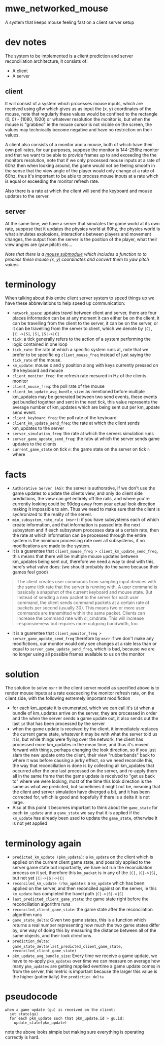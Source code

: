 # mwe_networked_mouse
A system that keeps mouse feeling fast on a client server setup 

# dev notes
The system to be implemented is a client prediction and server reconciliation architecture, it consists of: 
- A client
- A server

## client
It will consist of a system which processes mouse inputs, which are received using glfw which gives us as input the (x, y) coordinates of the mouse, note that regularly these values would be confined to the rectangle (0, 0) - (1080, 1920) or whatever resolution the monitor is, but when the mouse is "grabbed" ie the mouse cursor is not visible on the screen, the values may technically become negative and have no restriction on their values.

A client also consists of a monitor and a mouse, both of which have their own poll rates, for our purposes, suppose the monitor is 144-256hz monitor and that we want to be able to provide frames up to and exceeding the the monitors resolution, note that if we only processed mouse inputs at a rate of 60hz then when looking around, the game would not be feeling smooth in the sense that the view angle of the player would only change at a rate of 60hz, thus it's important to be able to process mouse inputs at a rate which is equal or exceeding the monitor refresh rate. 

Also there is a rate at which the client will send the keyboard and mouse updates to the server. 

## server
At the same time, we have a server that simulates the game world at its own rate, suppose that it updates the physics world at 60hz, the physics world is what simulates explosions, interactions between players and movement changes, the output from the server is the position of the player, what their view angles are (yaw pitch) etc... 

*Note that there is a [mouse submodule](https://github.com/cpp-toolbox/mouse) which includes a function to to process these mouse (x, y) coordinates and convert them to yaw pitch values.*

# terminology
When talking about this entire client server system to speed things up we have these abbreviations to help speed up communication:
- `network_space`: updates travel between client and server, there are four places information can be at any moment it can either be on the client, it can be travelling from the client to the server, it can be on the server, or it can be travelling from the server to client, which we denote by `|C|`, `|C|->|S|`, `|S|`, `|S|->|C|`
- `tick`: a tick generally refers to the action of a system performing the logic contained in one loop
- `tick_rate`: the rate at which a specific system runs at, note that we prefer to be specific eg `client_mouse_freq` instead of just saying the `tick_rate` of the mouse.
- `km_update`: mouse x and y position along with keys currently pressed on the keyboard and mouse
- `client_monitor_freq`: the refresh rate mesured in Hz of the clients monitor
- `client_mouse_freq`: the poll rate of the mouse
- `client_km_update_avg_bundle_size`: as mentioned before multiple km_updates may be generated between two send events, these events get bundled together and sent in the next tick, this value represents the average number of km_updates which are being sent out per km_update send event.
- `client_keyboard_freq`: the poll rate of the keyboard
- `client_km_update_send_freq`: the rate at which the client sends km_updates to the server
- `server_simulation_freq`: the rate at which the servers simulation runs
- `server_game_update_send_freq`: the ratw at which the server sends game updates to the clients
- `current_game_state` on tick `n`: the game state on the server on tick `n` where  

# facts
- `Authorative Server (AS)`: the server is authorative, if we don't use the game updates to update the clients view, and only do client side predictions, the view can get entirely off the rails, and where you're currently looking could be 90deg away from your actual look direction making it impossible to aim. Thus we need to make sure that the client is sychronized to the reality of the server.
- `min_subsystem_rate_rule (msrr)`: if you have subsystems each of which create information, and that information is passed into the next subsystem and if each subsystem processes data at a certain rate, then the rate at which information can be processed through the entire system is the minimum processing rate over all subsystems, if no modifications are made to the system.
- it is a guarentee that `client_mouse_freq > client_km_update_send_freq`, this means that there will be multiple mouse updates between km_updates being sent out, therefore we need a way to deal with this, here's what valve does: (we should probably do the same because their games feel good)
> The client creates user commands from sampling input devices with the same tick rate that the server is running with. A user command is basically a snapshot of the current keyboard and mouse state. But instead of sending a new packet to the server for each user command, the client sends command packets at a certain rate of packets per second (usually 30). This means two or more user commands are transmitted within the same packet. Clients can increase the command rate with cl_cmdrate. This will increase responsiveness but requires more outgoing bandwidth, too. 
- it is a guarentee that `client_monitor_freq > server_game_update_send_freq` therefore by `msrr` if we don't make any modifictions, our monitor would only see changes at a rate less than or equal to `server_game_update_send_freq`, which is bad, because we are no longer using all possible frames available to us on the monitor

# solution
The solution to solve `msrr` in the client server model as specified above is to render mouse inputs at a rate execeeding the monitor refresh rate, on the client side, with the following extremely important modifiction
* for each km_update it is enumerated, which we can call it's `id` when a bundle of km_updates arrive on the server, they are processed in order and the when the server sends a game update out, it also sends out the last `id` that has been processed by the server
* when the game update is received by the client, it immediately replaces the current game state, whatever it may be with what the server told us it is, but while things were flying over the network, the client has processed more km_updates in the mean time, and thus it's moved forward with things, perhaps changing the look direction, so if you just slam the new update onto the client, their view "rubberbands" back to where it was before causing a jerky effect, so we need reconcile this, the way that reconciliation is done is by collecting all km_updates that occurred after the one last processed on the server, and re-apply them all in the same frame that the game update is received to "get us back to" where we were looking, most of the time this look direction is the same as what we predicted, but sometimes it might not be, meaning that the client and server simulation have diverged a bit, and it has been corrected for, which is good and hopefully if there is a delta it is not large.
* Also at this point it becomes important to think about the `game_state` for each `km_update` and a `game_state` we say that it is applied if the `km_update` has already been used to update the `game_state`, otherwise it is not yet applied

# terminology again
* `predicted_km_update (pkm_update)`: a `km_update` on the client which is applied on the current client game state, and possibly applied to the server game state but importantly, we have not run the reconciliation process on it yet, therefore this `km_packet` is in any of the `|C|`, `|C|->|S|`, but not yet `|C|->|S|->|C|`
* `reconciled_km_update (rkm_update)`: a `km_update` which has been applied on the server, and then reconciled against on the server, ie this `km_update` has completed the travel path `|C|->|S|->|C|`
* `last_predicted_client_game_state`: the game state right before the reconciliation algorithm runs
* `reconciled_client_game_state`: the game state after the reconcilation algorithm runs
* `game_state_delta`: Given two game states, this is a function which returns a real number representing how much the two game states differ by, one way of doing this by measuring the distance between all of the same objects, and their look directions.
* `prediction_delta`: `game_state_delta(last_predicted_client_game_state, reconciled_client_game_state)`
* `pkm_update_avg_bundle_size`: Every time we receive a game update, we have to re-apply `pkm_updates` over time we can measure on average how many `pkm_updates` are getting repplied evertime a game update comes in from the server, this metric is important because the larger this value is the higher (potientially) the `prediction_delta`

# pseudocode
```
when a game update (gu) is received on the client:
  set_state(gu)
  for each pkm_update such that pkm_update.id > gu.id:
    update_state(pkm_update)
```
note the above looks simple but making sure everything is operating correctly is hard.
    
